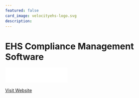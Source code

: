 ```yaml
---
featured: false
card_image: velocityehs-logo.svg
description: 
---
```


# EHS Compliance Management Software
<img src="velocityehs-logo.svg" alt="Logo" style="max-width: 200px; height: auto;">

<a href="https://www.ehs.com/solutions/safety/compliance-calendar/">Visit Website</a>  

